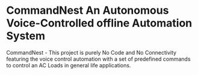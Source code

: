 # CommandNest An Autonomous Voice-Controlled offline Automation System
CommandNest - This project is purely No Code and No Connectivity featuring the voice control automation with a set of predefined commands to control an AC Loads in general life applications.
